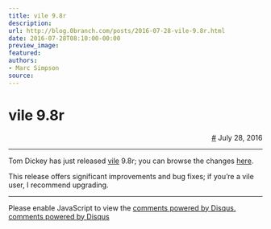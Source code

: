 ```yaml
---
title: vile 9.8r
description:
url: http://blog.0branch.com/posts/2016-07-28-vile-9.8r.html
date: 2016-07-28T08:10:00-00:00
preview_image:
featured:
authors:
- Marc Simpson
source:
---
```


<div>
  <div class="span-22">
    <div class="span-12"><h1>vile 9.8r</h1></div>
    <div style="text-align: right" class="span-10 last">
      <a href="https://blog.0branch.com/index.html">#</a> July 28, 2016
    </div>
  </div>
  <hr/>
  <div>
    <p>Tom Dickey has just released <a href="http://invisible-island.net/vile">vile</a> 9.8r; you can browse the changes <a href="http://invisible-island.net/vile/CHANGES.html#index-v9_8r">here</a>.</p>
<p>This release offers significant improvements and bug fixes; if you&rsquo;re a vile user, I recommend upgrading.</p>
  </div>
</div>

<hr/>

<div></div>

<noscript>Please enable JavaScript to view the <a href="http://disqus.com/?ref_noscript">comments powered by Disqus.</a></noscript>
<a href="http://disqus.com" class="dsq-brlink">comments powered by <span class="logo-disqus">Disqus</span></a>

